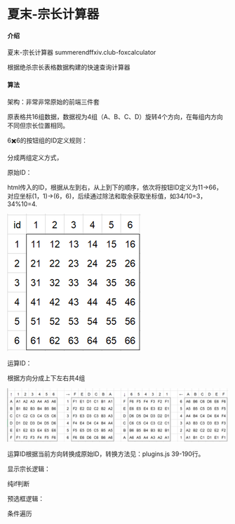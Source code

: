 # 夏末-宗长计算器

#### 介绍
夏末-宗长计算器 summerendffxiv.club-foxcalculator

根据绝杀宗长表格数据构建的快速查询计算器

#### 算法

架构：非常非常原始的前端三件套

原表格共16组数据，数据视为4组（A、B、C、D）旋转4个方向，在每组内方向不同但宗长位置相同。

6✖️6的按钮组的ID定义规则：

分成两组定义方式，

原始ID：

html传入的ID，根据从左到右，从上到下的顺序，依次将按钮ID定义为11->66，对应坐标(1，1)->(6，6)，后续通过除法和取余获取坐标值，如34/10=3，34%10=4.

![输入图片说明](md/buttonID.png)

运算ID：

根据方向分成上下左右共4组

![输入图片说明](md/sw_.png)

运算ID根据当前方向转换成原始ID，转换方法见：plugins.js 39-190行。


显示宗长逻辑：

纯if判断

预选框逻辑：

条件遍历
